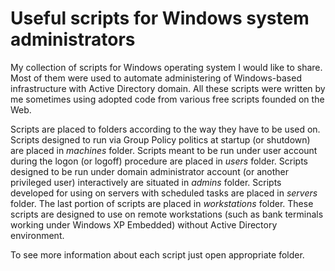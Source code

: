 ﻿Useful scripts for Windows system administrators
==============

My collection of scripts for Windows operating system I would like to share.
Most of them were used to automate administering of Windows-based infrastructure with Active Directory domain.
All these scripts were written by me sometimes using adopted code from various free scripts founded on the Web.

Scripts are placed to folders according to the way they have to be used on. Scripts designed to run via Group Policy politics at startup (or shutdown) are placed in *machines* folder. Scripts meant to be run under user account during the logon (or logoff) procedure are placed in *users* folder. Scripts designed to be run under domain administrator account (or another privileged user) interactively are situated in *admins* folder. Scripts developed for using on servers with scheduled tasks are placed in *servers* folder. The last portion of scripts are placed in *workstations* folder. These scripts are designed to use on remote workstations (such as bank terminals working under Windows XP Embedded) without Active Directory environment.

To see more information about each script just open appropriate folder.
